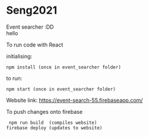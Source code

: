 # Seng2021
Event searcher :DD<br/>
hello

To run code with React


initialising: 
```
npm install (once in event_searcher folder)
```

to run: 
```
npm start (once in event_searcher folder)
```
Website link: https://event-search-55.firebaseapp.com/




To push changes onto firebase
```
 npm run build  (compiles website)
firebase deploy (updates to website)
```